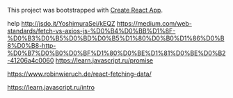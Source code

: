 This project was bootstrapped with [Create React App](https://github.com/facebook/create-react-app).

help
http://jsdo.it/YoshimuraSei/kEQZ
https://medium.com/web-standards/fetch-vs-axios-js-%D0%B4%D0%BB%D1%8F-%D0%B3%D0%B5%D0%BD%D0%B5%D1%80%D0%B0%D1%86%D0%B8%D0%B8-http-%D0%B7%D0%B0%D0%BF%D1%80%D0%BE%D1%81%D0%BE%D0%B2-41206a4c0060
https://learn.javascript.ru/promise

https://www.robinwieruch.de/react-fetching-data/

https://learn.javascript.ru/intro
